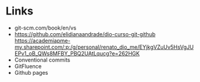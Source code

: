 # Links

- git-scm.com/book/en/vs
- https://github.com/elidianaandrade/dio-curso-git-github
https://academiapme-my.sharepoint.com/:p:/g/personal/renato_dio_me/EYjkgVZuUv5HsVgJUEPv1_oB_QWs8MFBY_PBQ2UAtLqucg?e=262HGK
- Conventional commits
- GitFluence
- Github pages
